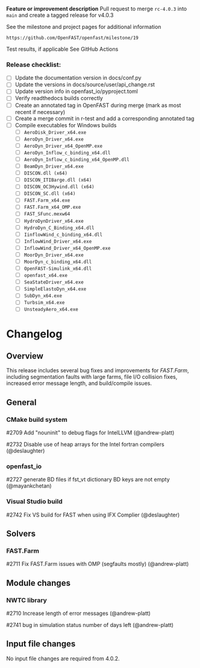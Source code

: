 **Feature or improvement description**
Pull request to merge `rc-4.0.3` into `main` and create a tagged release for v4.0.3

See the milestone and project pages for additional information

    https://github.com/OpenFAST/openfast/milestone/19

Test results, if applicable
See GitHub Actions

### Release checklist:
- [ ] Update the documentation version in docs/conf.py
- [ ] Update the versions in docs/source/user/api\_change.rst
- [ ] Update version info in openfast\_io/pyproject.toml
- [ ] Verify readthedocs builds correctly
- [ ] Create an annotated tag in OpenFAST during merge (mark as most recent if necessary)
- [ ] Create a merge commit in r-test and add a corresponding annotated tag
- [ ] Compile executables for Windows builds
    - [ ] `AeroDisk_Driver_x64.exe`
    - [ ] `AeroDyn_Driver_x64.exe`
    - [ ] `AeroDyn_Driver_x64_OpenMP.exe`
    - [ ] `AeroDyn_Inflow_c_binding_x64.dll`
    - [ ] `AeroDyn_Inflow_c_binding_x64_OpenMP.dll`
    - [ ] `BeamDyn_Driver_x64.exe`
    - [ ] `DISCON.dll (x64)`
    - [ ] `DISCON_ITIBarge.dll (x64)`
    - [ ] `DISCON_OC3Hywind.dll (x64)`
    - [ ] `DISCON_SC.dll (x64)`
    - [ ] `FAST.Farm_x64.exe`
    - [ ] `FAST.Farm_x64_OMP.exe`
    - [ ] `FAST_SFunc.mexw64`
    - [ ] `HydroDynDriver_x64.exe`
    - [ ] `HydroDyn_C_Binding_x64.dll`
    - [ ] `IinflowWind_c_binding_x64.dll`
    - [ ] `InflowWind_Driver_x64.exe`
    - [ ] `InflowWind_Driver_x64_OpenMP.exe`
    - [ ] `MoorDyn_Driver_x64.exe`
    - [ ] `MoorDyn_c_binding_x64.dll`
    - [ ] `OpenFAST-Simulink_x64.dll`
    - [ ] `openfast_x64.exe`
    - [ ] `SeaStateDriver_x64.exe`
    - [ ] `SimpleElastoDyn_x64.exe`
    - [ ] `SubDyn_x64.exe`
    - [ ] `Turbsim_x64.exe`
    - [ ] `UnsteadyAero_x64.exe`

# Changelog

## Overview

This release includes several bug fixes and improvements for _FAST.Farm_, including segmentation faults with large farms, file I/O collision fixes, increased error message length, and build/compile issues.

## General

### CMake build system

#2709 Add "nouninit" to debug flags for IntelLLVM (@andrew-platt)

#2732 Disable use of heap arrays for the Intel fortran compilers (@deslaughter)


### openfast_io

#2727 generate BD files if fst_vt dictionary BD keys are not empty (@mayankchetan)


### Visual Studio build

#2742 Fix VS build for FAST when using IFX Complier (@deslaughter)


## Solvers

### FAST.Farm

#2711 Fix FAST.Farm issues with OMP (segfaults mostly) (@andrew-platt)


## Module changes

### NWTC library

#2710 Increase length of error messages (@andrew-platt)

#2741 bug in simulation status number of days left (@andrew-platt)


## Input file changes

No input file changes are required from 4.0.2.


